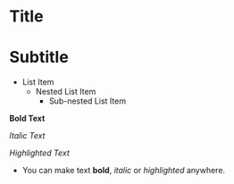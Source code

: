 # Title

# Subtitle

- List Item
  - Nested List Item
    - Sub-nested List Item

**Bold Text**

*Italic Text* 

_Highlighted Text_ 

- You can make text **bold**, *italic* or _highlighted_ anywhere.


